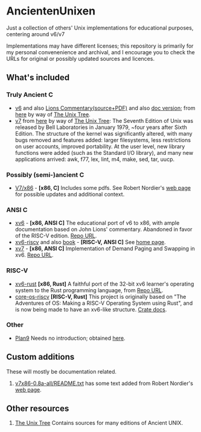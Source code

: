 # AncientenUnixen
Just a collection of others' Unix implementations for educational purposes, centering around v6/v7

Implementations may have different licenses; this repository is
primarily for my personal convenenience and archival, and I encourage
you to check the URLs for original or possibly updated sources and
licences.

## What's included

### Truly Ancient C

- [v6](v6) and also [Lions Commentary(source+PDF)](LionsCommentary) and also [doc version](v6doc); from [here](https://minnie.tuhs.org/Archive/Distributions/Research/Dennis_v6/) by way of [The Unix Tree](https://minnie.tuhs.org/cgi-bin/utree.pl).
- [v7](v7) from
  [here](https://minnie.tuhs.org/cgi-bin/utree.pl?file=V7) by way of
  [The Unix Tree](https://minnie.tuhs.org/cgi-bin/utree.pl): The
  Seventh Edition of Unix was released by Bell Laboratories in January
  1979, ~four years after Sixth Edition. The structure of the kernel
  was significantly altered, with many bugs removed and features
  added: larger filesystems, less restrictions on user accounts,
  improved portability. At the user level, new library functions were
  added (such as the Standard I/O library), and many new applications
  arrived: awk, f77, lex, lint, m4, make, sed, tar, uucp.

### Possibly (semi-)ancient C

- [V7/x86](v7x86-0.8a-all) - **[x86, C]** Includes some pdfs. See Robert Nordier's [web page](https://www.nordier.com/) for possible updates and additional context.

### ANSI C

- [xv6](xv6-x86) - **[x86, ANSI C]** The educational port of v6 to x86, with ample documentation based on John Lions' commentary. Abandoned in favor of the RISC-V edition. [Repo URL](https://github.com/mit-pdos/xv6-public).
- [xv6-riscv](xv6-riscv) and also [book](xv6-riscv-book) - **[RISC-V, ANSI C]** See [home page](https://pdos.csail.mit.edu/6.828/2020/xv6.html).
- [xv7](xv7) - **[x86, ANSI C]** Implementation of Demand Paging and Swapping in xv6. [Repo URL](https://github.com/anandthegreat/xv7).

### RISC-V

- [xv6-rust](xv6-rust) **[x86, Rust]** A faithful port of the 32-bit
  xv6 learner's operating system to the Rust programming language,
  from [Repo URL](https://github.com/connorkuehl/xv6-rust).
- [core-os-riscv](core-os-riscv) **[RISC-V, Rust]** This project is
  originally based on "The Adventures of OS: Making a RISC-V Operating
  System using Rust", and is now being made to have an xv6-like
  structure. [Crate
  docs](https://www.skyzh.dev/core-os-riscv/kernel/).

### Other

- [Plan9](plan9) Needs no introduction; obtained [here](https://github.com/akavel/plan9).

## Custom additions

These will mostly be documentation related.

1. [v7x86-0.8a-all/README.txt](v7x86-0.8a-all/README.txt) has some
text added from Robert Nordier's [web page](https://www.nordier.com/).

## Other resources

1. [The Unix Tree](https://minnie.tuhs.org/cgi-bin/utree.pl) Contains sources for many editions of Ancient UNIX.